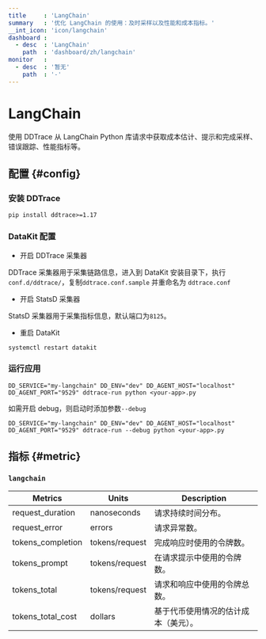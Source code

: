 ```yaml
---
title     : 'LangChain'
summary   : '优化 LangChain 的使用：及时采样以及性能和成本指标。'
__int_icon: 'icon/langchain'
dashboard :
  - desc  : 'LangChain'
    path  : 'dashboard/zh/langchain'
monitor   :
  - desc  : '暂无'
    path  : '-'
---
```


<!-- markdownlint-disable MD025 -->
# LangChain
<!-- markdownlint-enable -->

使用 DDTrace 从 LangChain Python 库请求中获取成本估计、提示和完成采样、错误跟踪、性能指标等。

## 配置 {#config}

### 安装 DDTrace

`pip install ddtrace>=1.17`

### DataKit 配置

- 开启 DDTrace 采集器

DDTrace 采集器用于采集链路信息，进入到 DataKit 安装目录下，执行`conf.d/ddtrace/`，复制`ddtrace.conf.sample` 并重命名为 `ddtrace.conf`

- 开启 StatsD 采集器

StatsD 采集器用于采集指标信息，默认端口为`8125`。

- 重启 DataKit

```shell
systemctl restart datakit
```

### 运行应用

```shell
DD_SERVICE="my-langchain" DD_ENV="dev" DD_AGENT_HOST="localhost" DD_AGENT_PORT="9529" ddtrace-run python <your-app>.py
```

如需开启 debug，则启动时添加参数`--debug`

```shell
DD_SERVICE="my-langchain" DD_ENV="dev" DD_AGENT_HOST="localhost" DD_AGENT_PORT="9529" ddtrace-run --debug python <your-app>.py
```

## 指标 {#metric}

### `langchain`

| Metrics | Units | Description |
| -- | -- | -- |
|request_duration|nanoseconds|请求持续时间分布。|
|request_error | errors | 请求异常数。|
|tokens_completion |tokens/request |完成响应时使用的令牌数。|
|tokens_prompt |tokens/request |在请求提示中使用的令牌数。|
|tokens_total |tokens/request |请求和响应中使用的令牌总数。|
|tokens_total_cost |dollars |基于代币使用情况的估计成本（美元）。|

